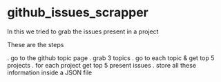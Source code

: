 # github_issues_scrapper

In this we tried to grab the issues present in a project

These are the steps

. go to the github topic page
. grab 3 topics
. go to each topic & get top 5 projects
. for each project get top 5 present issues
. store all these information inside a JSON file
